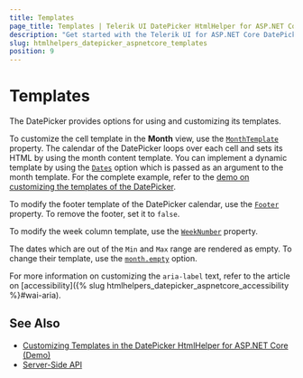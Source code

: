 ```yaml
---
title: Templates
page_title: Templates | Telerik UI DatePicker HtmlHelper for ASP.NET Core
description: "Get started with the Telerik UI for ASP.NET Core DatePicker and learn how to customize its templates."
slug: htmlhelpers_datepicker_aspnetcore_templates
position: 9
---
```


# Templates

The DatePicker provides options for using and customizing its templates.  

To customize the cell template in the **Month** view, use the [`MonthTemplate`](/api//Kendo.Mvc.UI.Fluent/DatePickerBuilder#monthtemplatesystemstring) property. The calendar of the DatePicker loops over each cell and sets its HTML by using the month content template. You can implement a dynamic template by using the [`Dates`](/api//Kendo.Mvc.UI.Fluent/DatePickerBuilder#datessystemdatetime) option which is passed as an argument to the month template. For the complete example, refer to the [demo on customizing the templates of the DatePicker](https://demos.telerik.com/aspnet-core/datepicker/template).

To modify the footer template of the DatePicker calendar, use the [`Footer`](/api//Kendo.Mvc.UI.Fluent/DatePickerBuilder#footersystemstring) property. To remove the footer, set it to `false`.

To modify the week column template, use the [`WeekNumber`](/api//Kendo.Mvc.UI.Fluent/DatePickerBuilder#weeknumbersystemboolean) property.

The dates which are out of the `Min` and `Max` range are rendered as empty. To change their template, use the [`month.empty`](/api/Kendo.Mvc.UI.Fluent/DatePickerMonthTemplateSettingsBuilder#emptysystemstring) option.

For more information on customizing the `aria-label` text, refer to the article on [accessibility]({% slug htmlhelpers_datepicker_aspnetcore_accessibility %}#wai-aria).

## See Also

* [Customizing Templates in the DatePicker HtmlHelper for ASP.NET Core (Demo)](https://demos.telerik.com/aspnet-core/datepicker/template)
* [Server-Side API](/api/datepicker)
